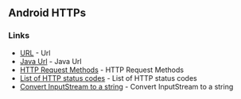 ## Android HTTPs

### Links
* [URL](https://developer.android.com/reference/java/net/URL?utm_source=udacity&utm_medium=course&utm_campaign=android_basics) - Url
* [Java Url](https://docs.oracle.com/javase/tutorial/networking/urls/?utm_source=udacity&utm_medium=course&utm_campaign=android_basics) - Java Url
* [HTTP Request Methods](https://www.w3schools.com/tags/ref_httpmethods.asp) - HTTP Request Methods
* [List of HTTP status codes](https://en.wikipedia.org/wiki/List_of_HTTP_status_codes) - List of HTTP status codes
* [Convert InputStream to a string](https://developer.android.com/training/basics/network-ops/connecting?utm_source=udacity&utm_medium=course&utm_campaign=android_basics#stream) - Convert InputStream to a string


